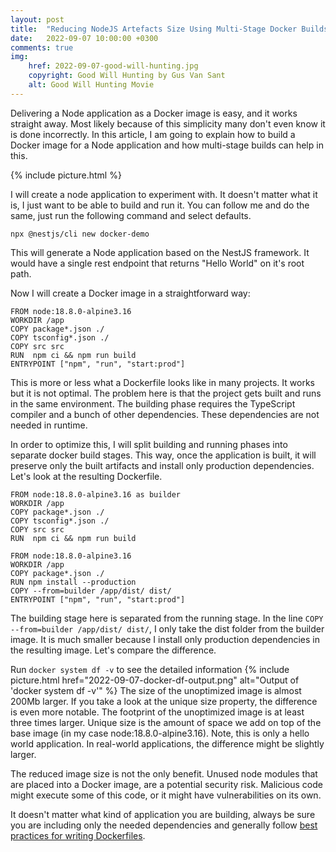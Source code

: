 ```yaml
---
layout: post
title:  "Reducing NodeJS Artefacts Size Using Multi-Stage Docker Builds"
date:   2022-09-07 10:00:00 +0300
comments: true
img:
    href: 2022-09-07-good-will-hunting.jpg
    copyright: Good Will Hunting by Gus Van Sant
    alt: Good Will Hunting Movie
---
```


Delivering a Node application as a Docker image is easy,
and it works straight away. Most likely because of this
simplicity many don't even know it is done incorrectly.
In this article, I am going to explain how to build a
Docker image for a Node application and how multi-stage
builds can help in this.

{% include picture.html %}

I will create a node application to experiment with. It
doesn't matter what it is, I just want to be able to
build and run it. You can follow me and do the same,
just run the following command and select defaults.

```shell
npx @nestjs/cli new docker-demo
```
This will generate a Node application based on the NestJS framework.
It would have a single rest endpoint that returns "Hello World" on
it's root path.

Now I will create a Docker image in a straightforward way:

```shell
FROM node:18.8.0-alpine3.16
WORKDIR /app
COPY package*.json ./
COPY tsconfig*.json ./
COPY src src
RUN  npm ci && npm run build
ENTRYPOINT ["npm", "run", "start:prod"]
```

This is more or less what a Dockerfile looks like in many projects.
It works but it is not optimal. The problem here is that the project
gets built and runs in the same environment. The building phase
requires the TypeScript compiler and a bunch of other dependencies.
These dependencies are not needed in runtime.

In order to optimize this, I will split building and running phases into
separate docker build stages. This way, once the application is built,
it will preserve only the built artifacts and install only production
dependencies. Let's look at the resulting Dockerfile. 
```shell
FROM node:18.8.0-alpine3.16 as builder
WORKDIR /app
COPY package*.json ./
COPY tsconfig*.json ./
COPY src src
RUN  npm ci && npm run build

FROM node:18.8.0-alpine3.16
WORKDIR /app
COPY package*.json ./
RUN npm install --production
COPY --from=builder /app/dist/ dist/
ENTRYPOINT ["npm", "run", "start:prod"]
```
The building stage here is separated from the running stage. In the line
`COPY --from=builder /app/dist/ dist/`, I only take the dist folder from
the builder image. It is much smaller because I install only production
dependencies in the resulting image. Let's compare the difference.

Run `docker system df -v` to see the detailed information
{%
    include picture.html
    href="2022-09-07-docker-df-output.png"
    alt="Output of 'docker system df -v'"
%}
The size of the unoptimized image is almost 200Mb larger. If you take a look at the
unique size property, the difference is even more notable. The footprint of the
unoptimized image is at least three times larger. Unique size is the
amount of space we add on top of the base image (in my case node:18.8.0-alpine3.16).
Note, this is only a hello world application. In real-world applications, the difference
might be slightly larger. 

The reduced image size is not the only benefit. Unused node modules that are
placed into a Docker image, are a potential security risk. Malicious code might
execute some of this code, or it might have vulnerabilities on its own. 

It doesn't matter what kind of application you are building, always be sure you are including
only the needed dependencies and generally follow 
[best practices for writing Dockerfiles](https://docs.docker.com/develop/develop-images/dockerfile_best-practices/).
